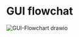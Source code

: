 # GUI flowchat
![GUI-Flowchart drawio](https://github.com/user-attachments/assets/4c6b53e8-89e2-4722-8abd-feda1201b0fc)
